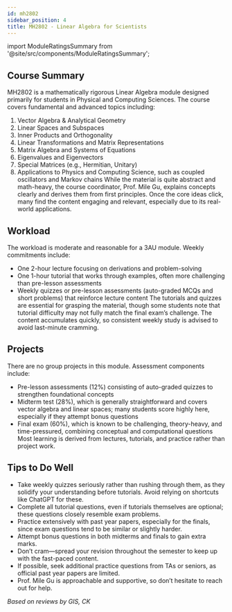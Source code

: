 ```yaml
---
id: mh2802
sidebar_position: 4
title: MH2802 - Linear Algebra for Scientists
---
```


import ModuleRatingsSummary from '@site/src/components/ModuleRatingsSummary';

<ModuleRatingsSummary 
  lectureClarity={4}
  contentRelevance={4}
  contentDifficulty={4}
  overallWorkload={3}
  teamDependency={1}
/>

## Course Summary

MH2802 is a mathematically rigorous Linear Algebra module designed primarily for students in Physical and Computing Sciences. The course covers fundamental and advanced topics including:
1. Vector Algebra & Analytical Geometry
2. Linear Spaces and Subspaces
3. Inner Products and Orthogonality
4. Linear Transformations and Matrix Representations
5. Matrix Algebra and Systems of Equations
6. Eigenvalues and Eigenvectors
7. Special Matrices (e.g., Hermitian, Unitary)
8. Applications to Physics and Computing Science, such as coupled oscillators and Markov chains
While the material is quite abstract and math-heavy, the course coordinator, Prof. Mile Gu, explains concepts clearly and derives them from first principles. Once the core ideas click, many find the content engaging and relevant, especially due to its real-world applications.

## Workload

The workload is moderate and reasonable for a 3AU module. Weekly commitments include:
- One 2-hour lecture focusing on derivations and problem-solving
- One 1-hour tutorial that works through examples, often more challenging than pre-lesson assessments
- Weekly quizzes or pre-lesson assessments (auto-graded MCQs and short problems) that reinforce lecture content
The tutorials and quizzes are essential for grasping the material, though some students note that tutorial difficulty may not fully match the final exam’s challenge. The content accumulates quickly, so consistent weekly study is advised to avoid last-minute cramming.

## Projects

There are no group projects in this module. Assessment components include:
- Pre-lesson assessments (12%) consisting of auto-graded quizzes to strengthen foundational concepts
- Midterm test (28%), which is generally straightforward and covers vector algebra and linear spaces; many students score highly here, especially if they attempt bonus questions
- Final exam (60%), which is known to be challenging, theory-heavy, and time-pressured, combining conceptual and computational questions
Most learning is derived from lectures, tutorials, and practice rather than project work.

## Tips to Do Well

- Take weekly quizzes seriously rather than rushing through them, as they solidify your understanding before tutorials. Avoid relying on shortcuts like ChatGPT for these.
- Complete all tutorial questions, even if tutorials themselves are optional; these questions closely resemble exam problems.
- Practice extensively with past year papers, especially for the finals, since exam questions tend to be similar or slightly harder.
- Attempt bonus questions in both midterms and finals to gain extra marks.
- Don’t cram—spread your revision throughout the semester to keep up with the fast-paced content.
- If possible, seek additional practice questions from TAs or seniors, as official past year papers are limited.
- Prof. Mile Gu is approachable and supportive, so don’t hesitate to reach out for help.

*Based on reviews by GIS, CK*
